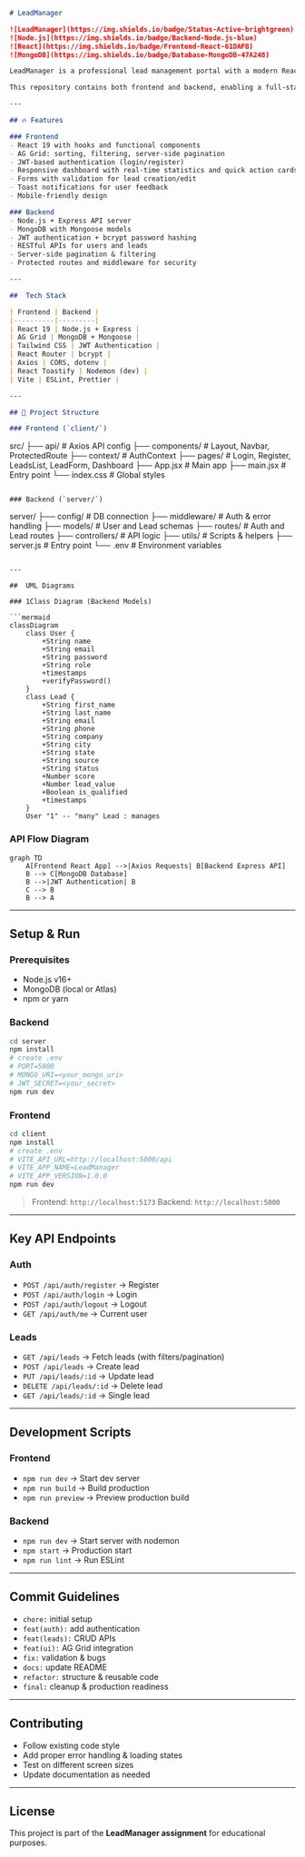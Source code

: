 
```markdown
# LeadManager 

![LeadManager](https://img.shields.io/badge/Status-Active-brightgreen)
![Node.js](https://img.shields.io/badge/Backend-Node.js-blue)
![React](https://img.shields.io/badge/Frontend-React-61DAFB)
![MongoDB](https://img.shields.io/badge/Database-MongoDB-47A248)

LeadManager is a professional lead management portal with a modern React frontend and a Node.js/Express backend. It provides secure authentication, full CRUD for leads, real-time dashboards, and advanced filtering with AG Grid.

This repository contains both frontend and backend, enabling a full-stack development experience.

---

## 🔥 Features

### Frontend
- React 19 with hooks and functional components  
- AG Grid: sorting, filtering, server-side pagination  
- JWT-based authentication (login/register)  
- Responsive dashboard with real-time statistics and quick action cards  
- Forms with validation for lead creation/edit  
- Toast notifications for user feedback  
- Mobile-friendly design  

### Backend
- Node.js + Express API server  
- MongoDB with Mongoose models  
- JWT authentication + bcrypt password hashing  
- RESTful APIs for users and leads  
- Server-side pagination & filtering  
- Protected routes and middleware for security  

---

##  Tech Stack

| Frontend | Backend |
|----------|---------|
| React 19 | Node.js + Express |
| AG Grid | MongoDB + Mongoose |
| Tailwind CSS | JWT Authentication |
| React Router | bcrypt |
| Axios | CORS, dotenv |
| React Toastify | Nodemon (dev) |
| Vite | ESLint, Prettier |

---

## 📂 Project Structure

### Frontend (`client/`)
```

src/
├── api/            # Axios API config
├── components/     # Layout, Navbar, ProtectedRoute
├── context/        # AuthContext
├── pages/          # Login, Register, LeadsList, LeadForm, Dashboard
├── App.jsx         # Main app
├── main.jsx        # Entry point
└── index.css       # Global styles

```

### Backend (`server/`)
```

server/
├── config/         # DB connection
├── middleware/     # Auth & error handling
├── models/         # User and Lead schemas
├── routes/         # Auth and Lead routes
├── controllers/    # API logic
├── utils/          # Scripts & helpers
├── server.js       # Entry point
└── .env            # Environment variables

````

---

##  UML Diagrams

### 1️Class Diagram (Backend Models)

```mermaid
classDiagram
    class User {
        +String name
        +String email
        +String password
        +String role
        +timestamps
        +verifyPassword()
    }
    class Lead {
        +String first_name
        +String last_name
        +String email
        +String phone
        +String company
        +String city
        +String state
        +String source
        +String status
        +Number score
        +Number lead_value
        +Boolean is_qualified
        +timestamps
    }
    User "1" -- "many" Lead : manages
````

### API Flow Diagram

```mermaid
graph TD
    A[Frontend React App] -->|Axios Requests| B[Backend Express API]
    B --> C[MongoDB Database]
    B -->|JWT Authentication| B
    C --> B
    B --> A
```

---

##  Setup & Run

### Prerequisites

* Node.js v16+
* MongoDB (local or Atlas)
* npm or yarn

### Backend

```bash
cd server
npm install
# create .env
# PORT=5000
# MONGO_URI=<your_mongo_uri>
# JWT_SECRET=<your_secret>
npm run dev
```

### Frontend

```bash
cd client
npm install
# create .env
# VITE_API_URL=http://localhost:5000/api
# VITE_APP_NAME=LeadManager
# VITE_APP_VERSION=1.0.0
npm run dev
```

> Frontend: `http://localhost:5173`
> Backend: `http://localhost:5000`

---

##  Key API Endpoints

### Auth

* `POST /api/auth/register` → Register
* `POST /api/auth/login` → Login
* `POST /api/auth/logout` → Logout
* `GET /api/auth/me` → Current user

### Leads

* `GET /api/leads` → Fetch leads (with filters/pagination)
* `POST /api/leads` → Create lead
* `PUT /api/leads/:id` → Update lead
* `DELETE /api/leads/:id` → Delete lead
* `GET /api/leads/:id` → Single lead

---

## Development Scripts

### Frontend

* `npm run dev` → Start dev server
* `npm run build` → Build production
* `npm run preview` → Preview production build

### Backend

* `npm run dev` → Start server with nodemon
* `npm start` → Production start
* `npm run lint` → Run ESLint

---

##  Commit Guidelines

* `chore:` initial setup
* `feat(auth):` add authentication
* `feat(leads):` CRUD APIs
* `feat(ui):` AG Grid integration
* `fix:` validation & bugs
* `docs:` update README
* `refactor:` structure & reusable code
* `final:` cleanup & production readiness

---

##  Contributing

* Follow existing code style
* Add proper error handling & loading states
* Test on different screen sizes
* Update documentation as needed

---

## License

This project is part of the **LeadManager assignment** for educational purposes.

```

